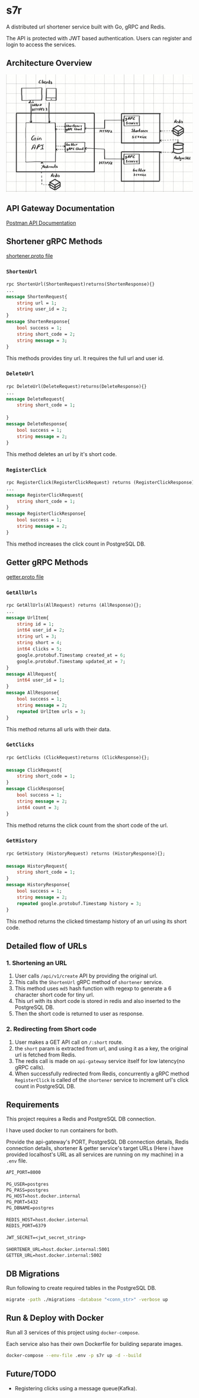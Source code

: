 # s7r

A distributed url shortener service built with Go, gRPC and Redis.

The API is protected with JWT based authentication. Users can register and login to access the services.

## Architecture Overview

![Architecture overview](./images/architecture.jpg)

## API Gateway Documentation

[Postman API Documentation](https://documenter.getpostman.com/view/17001797/2sB34Zs5Lf)

## Shortener gRPC Methods

[shortener.proto file](./shortener_server/proto/shortener.proto)

### `ShortenUrl`

```proto
rpc ShortenUrl(ShortenRequest)returns(ShortenResponse){}
...
message ShortenRequest{
    string url = 1;
    string user_id = 2;
}
message ShortenResponse{
    bool success = 1;
    string short_code = 2;
    string message = 3;
}
```

This methods provides tiny url. It requires the full url and user id.

### `DeleteUrl`

```proto
rpc DeleteUrl(DeleteRequest)returns(DeleteResponse){}
...
message DeleteRequest{
    string short_code = 1;

}
message DeleteResponse{
    bool success = 1;
    string message = 2;
}
```

This method deletes an url by it's short code.

### `RegisterClick`

```proto
rpc RegisterClick(RegisterClickRequest) returns (RegisterClickResponse){}
...
message RegisterClickRequest{
    string short_code = 1;
}
message RegisterClickResponse{
    bool success = 1;
    string message = 2;
}
```

This method increases the click count in PostgreSQL DB.

## Getter gRPC Methods

[getter.proto file](./getter/proto/getter.proto)

### `GetAllUrls`

```proto
rpc GetAllUrls(AllRequest) returns (AllResponse){};
...
message UrlItem{
    string id = 1;
    int64 user_id = 2;
    string url = 3;
    string short = 4;
    int64 clicks = 5;
    google.protobuf.Timestamp created_at = 6;
    google.protobuf.Timestamp updated_at = 7;
}
message AllRequest{
    int64 user_id = 1;
}
message AllResponse{
    bool success = 1;
    string message = 2;
    repeated UrlItem urls = 3;
}
```

This method returns all urls with their data.

### `GetClicks`

```proto
rpc GetClicks (ClickRequest)returns (ClickResponse){};

message ClickRequest{
    string short_code = 1;
}
message ClickResponse{
    bool success = 1;
    string message = 2;
    int64 count = 3;
}
```

This method returns the click count from the short code of the url.

### `GetHistory`

```proto
rpc GetHistory (HistoryRequest) returns (HistoryResponse){};

message HistoryRequest{
    string short_code = 1;
}
message HistoryResponse{
    bool success = 1;
    string message = 2;
    repeated google.protobuf.Timestamp history = 3;
}
```

This method returns the clicked timestamp history of an url using its short code.

## Detailed flow of URLs

### 1. Shortening an URL

1. User calls `/api/v1/create` API by providing the original url.
2. This calls the `ShortenUrl` gRPC method of `shortener` service.
3. This method uses `md5` hash function with regexp to generate a 6 character short code for tiny url.
4. This url with its short code is stored in redis and also inserted to the PostgreSQL DB.
5. Then the short code is returned to user as response.

### 2. Redirecting from Short code

1. User makes a GET API call on `/:short` route.
2. the `short` param is extracted from url, and using it as a key, the original url is fetched from Redis.
3. The redis call is made on `api-gateway` service itself for low latency(no gRPC calls).
4. When successfully redirected from Redis, concurrently a gRPC method `RegisterClick` is called of the `shortener` service to increment url's click count in PostgreSQL DB.

## Requirements

This project requires a Redis and PostgreSQL DB connection.

I have used docker to run containers for both.

Provide the api-gateway's PORT, PostgreSQL DB connection details, Redis connection details, shortener & getter service's target URLs (Here i have provided localhost's URL as all services are running on my machine) in a `.env` file.

```env
API_PORT=8000

PG_USER=postgres
PG_PASS=postgres
PG_HOST=host.docker.internal
PG_PORT=5432
PG_DBNAME=postgres

REDIS_HOST=host.docker.internal
REDIS_PORT=6379

JWT_SECRET=<jwt_secret_string>

SHORTENER_URL=host.docker.internal:5001
GETTER_URL=host.docker.internal:5002
```

## DB Migrations

Run following to create required tables in the PostgreSQL DB.

```bash
migrate -path ./migrations -database "<conn_str>" -verbose up
```

## Run & Deploy with Docker

Run all 3 services of this project using `docker-compose`.

Each service also has their own Dockerfile for building separate images.

```bash
docker-compose --env-file .env -p s7r up -d --build
```

## Future/TODO

- Registering clicks using a message queue(Kafka).
